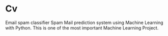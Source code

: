 # Cv
Email spam classifier
Spam Mail prediction system using Machine Learning with Python. This is one of the most important Machine Learning Project. 
